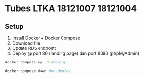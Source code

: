 # Tubes LTKA 18121007 18121004

## Setup
1. Install Docker + Docker Compose
2. Download file
3. Update RDS endpoint
4. Deploy @ port 80 (landing page) dan port 8080 (phpMyAdmin)
```bash
docker compose up -d #deploy

docker compose down #un-deploy
```
